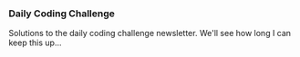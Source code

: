 ### Daily Coding Challenge
Solutions to the daily coding challenge newsletter.
We'll see how long I can keep this up...
